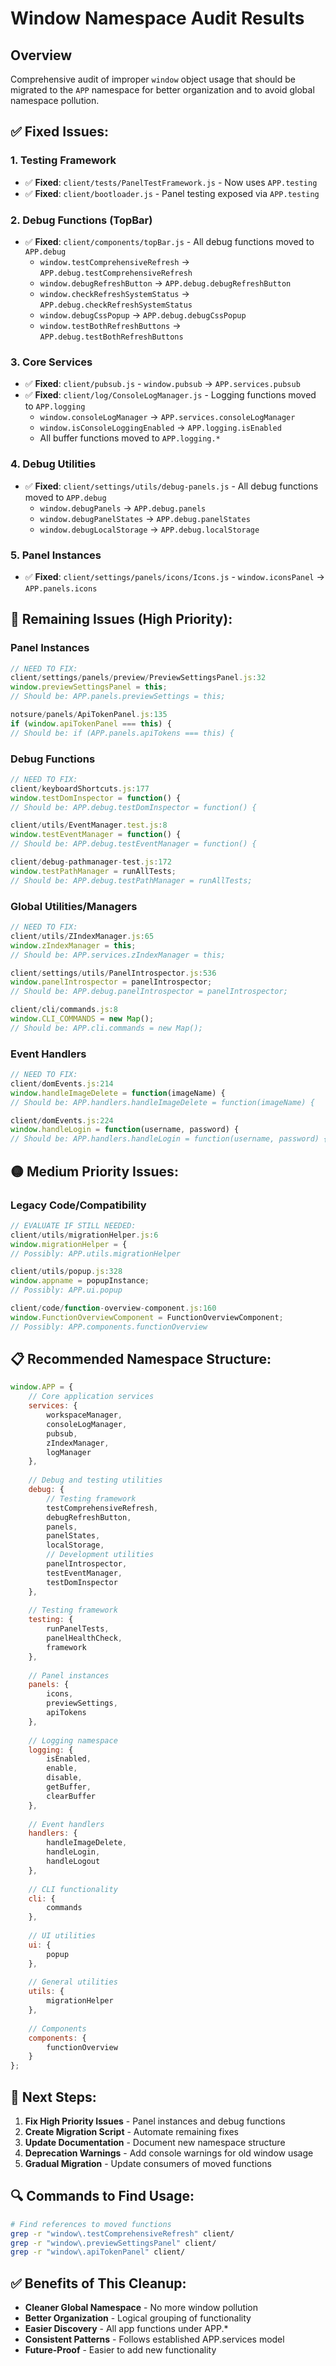 # Window Namespace Audit Results

## Overview

Comprehensive audit of improper `window` object usage that should be migrated to the `APP` namespace for better organization and to avoid global namespace pollution.

## ✅ **Fixed Issues:**

### **1. Testing Framework**
- ✅ **Fixed**: `client/tests/PanelTestFramework.js` - Now uses `APP.testing`
- ✅ **Fixed**: `client/bootloader.js` - Panel testing exposed via `APP.testing`

### **2. Debug Functions (TopBar)**
- ✅ **Fixed**: `client/components/topBar.js` - All debug functions moved to `APP.debug`
  - `window.testComprehensiveRefresh` → `APP.debug.testComprehensiveRefresh`
  - `window.debugRefreshButton` → `APP.debug.debugRefreshButton`
  - `window.checkRefreshSystemStatus` → `APP.debug.checkRefreshSystemStatus`
  - `window.debugCssPopup` → `APP.debug.debugCssPopup`
  - `window.testBothRefreshButtons` → `APP.debug.testBothRefreshButtons`

### **3. Core Services**
- ✅ **Fixed**: `client/pubsub.js` - `window.pubsub` → `APP.services.pubsub`
- ✅ **Fixed**: `client/log/ConsoleLogManager.js` - Logging functions moved to `APP.logging`
  - `window.consoleLogManager` → `APP.services.consoleLogManager`
  - `window.isConsoleLoggingEnabled` → `APP.logging.isEnabled`
  - All buffer functions moved to `APP.logging.*`

### **4. Debug Utilities**
- ✅ **Fixed**: `client/settings/utils/debug-panels.js` - All debug functions moved to `APP.debug`
  - `window.debugPanels` → `APP.debug.panels`
  - `window.debugPanelStates` → `APP.debug.panelStates`
  - `window.debugLocalStorage` → `APP.debug.localStorage`

### **5. Panel Instances**
- ✅ **Fixed**: `client/settings/panels/icons/Icons.js` - `window.iconsPanel` → `APP.panels.icons`

## 🚨 **Remaining Issues (High Priority):**

### **Panel Instances**
```javascript
// NEED TO FIX:
client/settings/panels/preview/PreviewSettingsPanel.js:32
window.previewSettingsPanel = this;
// Should be: APP.panels.previewSettings = this;

notsure/panels/ApiTokenPanel.js:135  
if (window.apiTokenPanel === this) {
// Should be: if (APP.panels.apiTokens === this) {
```

### **Debug Functions**
```javascript
// NEED TO FIX:
client/keyboardShortcuts.js:177
window.testDomInspector = function() {
// Should be: APP.debug.testDomInspector = function() {

client/utils/EventManager.test.js:8
window.testEventManager = function() {
// Should be: APP.debug.testEventManager = function() {

client/debug-pathmanager-test.js:172
window.testPathManager = runAllTests;
// Should be: APP.debug.testPathManager = runAllTests;
```

### **Global Utilities/Managers**
```javascript
// NEED TO FIX:
client/utils/ZIndexManager.js:65
window.zIndexManager = this;
// Should be: APP.services.zIndexManager = this;

client/settings/utils/PanelIntrospector.js:536
window.panelIntrospector = panelIntrospector;
// Should be: APP.debug.panelIntrospector = panelIntrospector;

client/cli/commands.js:8
window.CLI_COMMANDS = new Map();
// Should be: APP.cli.commands = new Map();
```

### **Event Handlers**
```javascript
// NEED TO FIX:
client/domEvents.js:214
window.handleImageDelete = function(imageName) {
// Should be: APP.handlers.handleImageDelete = function(imageName) {

client/domEvents.js:224
window.handleLogin = function(username, password) {
// Should be: APP.handlers.handleLogin = function(username, password) {
```

## 🟡 **Medium Priority Issues:**

### **Legacy Code/Compatibility**
```javascript
// EVALUATE IF STILL NEEDED:
client/utils/migrationHelper.js:6
window.migrationHelper = {
// Possibly: APP.utils.migrationHelper

client/utils/popup.js:328
window.appname = popupInstance;
// Possibly: APP.ui.popup

client/code/function-overview-component.js:160
window.FunctionOverviewComponent = FunctionOverviewComponent;
// Possibly: APP.components.functionOverview
```

## 📋 **Recommended Namespace Structure:**

```javascript
window.APP = {
    // Core application services
    services: {
        workspaceManager,
        consoleLogManager,
        pubsub,
        zIndexManager,
        logManager
    },
    
    // Debug and testing utilities
    debug: {
        // Testing framework
        testComprehensiveRefresh,
        debugRefreshButton,
        panels,
        panelStates,
        localStorage,
        // Development utilities
        panelIntrospector,
        testEventManager,
        testDomInspector
    },
    
    // Testing framework
    testing: {
        runPanelTests,
        panelHealthCheck,
        framework
    },
    
    // Panel instances
    panels: {
        icons,
        previewSettings,
        apiTokens
    },
    
    // Logging namespace
    logging: {
        isEnabled,
        enable,
        disable,
        getBuffer,
        clearBuffer
    },
    
    // Event handlers
    handlers: {
        handleImageDelete,
        handleLogin,
        handleLogout
    },
    
    // CLI functionality
    cli: {
        commands
    },
    
    // UI utilities
    ui: {
        popup
    },
    
    // General utilities
    utils: {
        migrationHelper
    },
    
    // Components
    components: {
        functionOverview
    }
};
```

## 🎯 **Next Steps:**

1. **Fix High Priority Issues** - Panel instances and debug functions
2. **Create Migration Script** - Automate remaining fixes
3. **Update Documentation** - Document new namespace structure
4. **Deprecation Warnings** - Add console warnings for old window usage
5. **Gradual Migration** - Update consumers of moved functions

## 🔍 **Commands to Find Usage:**

```bash
# Find references to moved functions
grep -r "window\.testComprehensiveRefresh" client/
grep -r "window\.previewSettingsPanel" client/
grep -r "window\.apiTokenPanel" client/
```

## ✅ **Benefits of This Cleanup:**

- **Cleaner Global Namespace** - No more window pollution
- **Better Organization** - Logical grouping of functionality  
- **Easier Discovery** - All app functions under APP.*
- **Consistent Patterns** - Follows established APP.services model
- **Future-Proof** - Easier to add new functionality